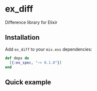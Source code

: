 # ex_diff
Difference library for Elixir

## Installation
Add `ex_diff` to your `mix.exs` dependencies:
```elixir
def deps do
  [{:ex_spec, "~> 0.1.0"}]
end
```

## Quick example
